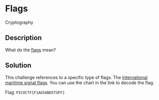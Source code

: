 # Flags
Cryptography

## Description
What do the [flags](https://jupiter.challenges.picoctf.org/static/fbeb5f9040d62b18878d199cdda2d253/flag.png) mean?

## Solution
This challenge references to a specific type of flags. The [International maritime signal flags](https://en.wikipedia.org/wiki/International_maritime_signal_flags). You can use the chart in the link to decode the flag.

Flag: `PICOCTF{F1AG5AND5TUFF}`